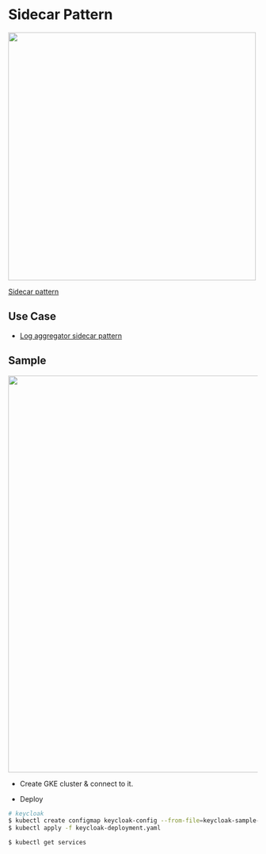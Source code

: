 # Sidecar Pattern

<img src="http://turnoff.us/image/en/depressed-developer-52.png" width="500">

[Sidecar pattern
](https://docs.microsoft.com/en-us/azure/architecture/patterns/sidecar)

## Use Case

- [Log aggregator sidecar pattern
](https://cloud.google.com/solutions/best-practices-for-operating-containers#log_aggregator_sidecar_pattern)

## Sample

<img src="https://miro.medium.com/max/1400/0*L6GAQ_uhKQGRVzcH" width="800">

- Create GKE cluster & connect to it.

- Deploy
```sh
# keycloak
$ kubectl create configmap keycloak-config --from-file=keycloak-sample-realm.json
$ kubectl apply -f keycloak-deployment.yaml

$ kubectl get services
```
